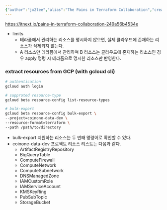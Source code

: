 ```yaml
---
{"author":"jx2lee","alias":"The Pains in Terraform Collaboration","created":"2023-12-20T00:33:04.000+09:00","last-updated":"2023-11-14 21:10","tags":null,"dg-publish":true,"permalink":"/etc/__/the-pains-in-terraform-collaboration/","dgPassFrontmatter":true,"noteIcon":""}
---
```



https://itnext.io/pains-in-terraform-collaboration-249a56b4534e

- limits
    - 테라폼에서 관리하는 리소스를 명시하지 않으면, 실제 클라우드에 존재하는 리소스가 삭제되지 않는다.
    - A 리소스만 테라폼에서 관리하며 B 리소스는 클라우드에 존재하는 리소스인 경우 apply 명령 시 테라폼으로 명시한 리소스만 반영한다.


### extract resources from GCP (with gcloud cli)


```bash
# authentication
gcloud auth login

# supproted resource-type
gcloud beta resource-config list-resource-types

# bulk-export
gcloud beta resource-config bulk-export \
--project=coinone-data-dev \
--resource-format=terraform \
--path /path/to/directory
```
- bulk-export 지원하는 리소스는 두 번째 명령어로 확인할 수 있다.
- coinone-data-dev 프로젝트 리소스 리스트는 다음과 같다.
    - ArtifactRegistryRepository
    - BigQueryTable
    - ComputeFirewall
    - ComputeNetwork
    - ComputeSubnetwork
    - DNSManagedZone
    - IAMCustomRole
    - IAMServiceAccount
    - KMSKeyRing
    - PubSubTopic
    - StorageBucket


### 